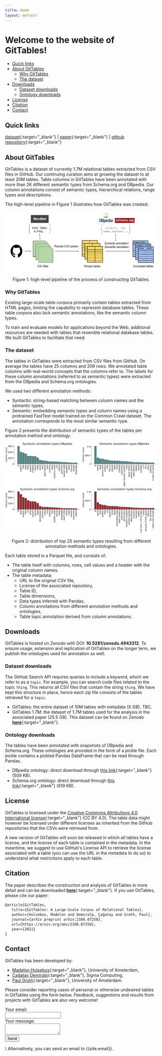 ```yaml
---
title: Home
layout: default
---
```


# Welcome to the website of **GitTables**!

- [Quick links](#quick-links)
- [About GitTables](#about-gittables)
    - [Why GitTables](#why-gittables)
    - [The dataset](#the-dataset)
- [Downloads](#downloads)
    - [Dataset downloads](#dataset-downloads)
    - [Ontology downloads](#ontology-downloads)
- [License](#license)
- [Citation](#citation)
- [Contact](#contact)

## Quick links

 <!-- prettier-ignore -->
[dataset](https://zenodo.org/record/4943312#.YMcUlzYzZ4I){:target="_blank"} | [paper](https://arxiv.org/pdf/2106.07258){:target="_blank"} | [github repository](https://github.com/madelonhulsebos/gittables){:target="_blank"}


## About GitTables

GitTables is a dataset of currently 1.7M relational tables extracted from CSV files in GitHub. Our continuing curation aims at growing the dataset to at least 20M tables. Table columns in GitTables have been annotated with more than 2K different semantic types from Schema.org and DBpedia. Our column annotations consist of semantic types, hierarchical relations, range types and descriptions.

The high-level pipeline in Figure 1 illustrates how GitTables was created.

<p align="center">
    <img src="images/GitTables_pipeline.png" width="600" height="200"/>
    <figcaption style="text-align:center">Figure 1: high-level pipeline of the process of constructing GitTables.</figcaption>
</p>


### Why GitTables

Existing large-scale table corpora primarily contain tables extracted from HTML pages, limiting the capability to represent database tables. These table corpora also lack semantic annotations, like the semantic column types. 

To train and evaluate models for applications beyond the Web, additional resources are needed with tables that resemble relational database tables. We built GitTables to facilitate that need.


### The dataset

The tables in GitTables were extracted from CSV files from GitHub. On average the tables have 25 columns and 209 rows.
We annotated table columns with real-world concepts that the columns refer to. The labels for these column annotations (referred to as semantic types) were extracted from the DBpedia and Schema.org ontologies.

We used two different annotation methods:
- Syntactic: string-based matching between column names and the semantic types,
- Semantic: embedding semantic types and column names using a pretrained FastText model trained on the Common Crawl dataset. The annotation corresponds to the most similar semantic type.

Figure 2 presents the distribution of semantic types of the tables per annotation method and ontology.

<p align="center">
    <img src="images/column_types_distributions_total.png" width="600" height="300"/>
    <figcaption style="text-align:center">Figure 2: distribution of top 25 semantic types resulting from different annotation methods and ontologies.</figcaption>
</p>

Each table stored in a Parquet file, and consists of:
- The table itself with columns, rows, cell values and a header with the original column names.
- The table metadata:
    - URL to the original CSV file,
    - License of the associated repository,
    - Table ID,
    - Table dimensions,
    - Data types inferred with Pandas,
    - Column annotations from different annotation methods and ontologies,
    - Table topic annotation derived from column annotations.


## Downloads

GitTables is hosted on Zenodo with DOI: **10.5281/zenodo.4943312**. To ensure usage, extension and replication of GitTables on the longer term, we publish the ontologies used for annotation as well. 

### Dataset downloads

The GitHub Search API requires queries to include a keyword, which we refer to as a `topic`. For example, you can search code files related to the topic `thing`. This returns all CSV files that contain the string `thing`. We have kept this structure in place, hence each zip file consists of the tables retrieved for a `topic`.

- GitTables: the entire dataset of 10M tables with metadata (X GB). TBC.
- GitTables 1.7M: the dataset of 1.7M tables used for the analysis in the associated paper (25.5 GB). This dataset can be found on Zenodo [**here**](https://zenodo.org/record/4943312#.YMcUlzYzZ4I){:target="_blank"}.


### Ontology downloads
The tables have been annotated with snapshots of DBpedia and Schema.org. These ontologies are provided in the form of a pickle file. Each pickle contains a pickled Pandas DataFrame that can be read through Pandas.

- DBpedia ontology: direct download through [this link](downloads/dbpedia_20210528.pkl){:target="_blank"} (509 KB).
- Schema.org ontology: direct download through [this link](downloads/schema_20210528.pkl){:target="_blank"} (619 KB).


## License
GitTables is licensed under the [Creative Commons Attributions 4.0 International license](https://creativecommons.org/licenses/by/4.0/){:target="_blank"} (CC BY 4.0). The table data might however be licensed under different licenses as inherited from the GitHub repositories that the CSVs were retrieved from. 

A new version of GitTables will soon be released in which all tables have a license, and the license of each table is contained in the metadata. In the meantime, we suggest to use GitHub's License API to retrieve the license associated with a table (you can use the URL in the metadata to do so) to understand what restrictions apply to each table.


## Citation
The paper describes the construction and analysis of GitTables in more detail and can be downloaded [**here**](https://arxiv.org/pdf/2106.07258.pdf){:target="_blank"}.
If you use GitTables, please cite our paper:

```
@article{GitTables,
   title={GitTables: A Large-Scale Corpus of Relational Tables},
   author={Hulsebos, Madelon and Demiralp, Çağatay and Groth, Paul},
   journal={arXiv preprint arXiv:2106.07258},
   url={https://arxiv.org/abs/2106.07258},
   year={2021}
}
```


## Contact

GitTables has been developed by:
- [Madelon Hulsebos](https://madelonhulsebos.github.io){:target="_blank"}, University of Amsterdam,
- [Çağatay Demiralp](https://hci.stanford.edu/~cagatay/){:target="_blank"}, Sigma Computing,
- [Paul Groth](http://pgroth.com){:target="_blank"}, University of Amsterdam.

Please consider reporting cases of personal or otherwise undesired tables in GitTables using the form below.
Feedback, suggestions and results from projects with GitTables are also very welcome!

<form
  action="https://formspree.io/f/xzbygjng"
  method="POST"
>
  <label>
    Your email:
    <br>
    <input type="email" name="_replyto">
  </label>
  <br>
  <label>
    Your message:
    <br>
    <textarea name="message"></textarea>
  </label>
  <br>
  <button type="submit">Send</button>
</form>

\\
Alternatively, you can send an email to {{site.email}}.

